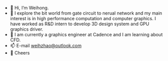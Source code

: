- 👋 Hi, I’m Weihong.
- 👀 I explore the bit world from gate circuit to nerual network and my main interest is in high performance computation and computer graphics. I have worked as R&D intern to develop 3D design system and GPU graphics driver.
- 🌱 I am currently a graphics engineer at Cadence and I am learning about CFD. 
- 📫 E-mail weihzhao@outlook.com
- 🍻 Cheers
